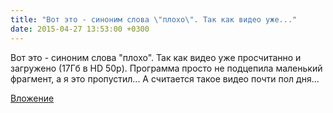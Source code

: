 ```yaml
---
title: "Вот это - синоним слова \"плохо\". Так как видео уже..."
date: 2015-04-27 13:53:00 +0300
---
```


Вот это - синоним слова "плохо". Так как видео уже просчитанно и загружено (17Гб в HD 50p). Программа просто не подцепила маленький фрагмент, а я это пропустил... А считается такое видео почти пол дня...

[Вложение](https://vk.com/photo41076938_364765178)
